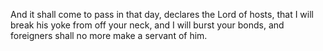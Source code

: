And it shall come to pass in that day, declares the Lord of hosts, that I will break his yoke from off your neck, and I will burst your bonds, and foreigners shall no more make a servant of him.
